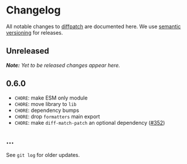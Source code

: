 # Changelog

All notable changes to [diffpatch](https://github.com/bpmn-io/diffpatch) are documented here. We use [semantic versioning](http://semver.org/) for releases.

## Unreleased

___Note:__ Yet to be released changes appear here._

## 0.6.0

* `CHORE`: make ESM only module
* `CHORE`: move library to `lib`
* `CHORE`: dependency bumps
* `CHORE`: drop `formatters` main export
* `CHORE`: make `diff-match-patch` an optional dependency ([#352](https://github.com/benjamine/jsondiffpatch/pull/352))

## ...

See `git log` for older updates.
